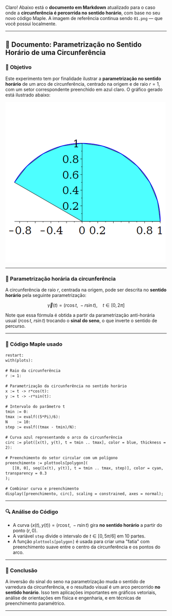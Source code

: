 Claro! Abaixo está o **documento em Markdown** atualizado para o caso onde a **circunferência é percorrida no sentido horário**, com base no seu novo código Maple. A imagem de referência continua sendo `01.png` — que você possui localmente.

---

## 📝 Documento: Parametrização no Sentido Horário de uma Circunferência

### 📌 Objetivo

Este experimento tem por finalidade ilustrar a **parametrização no sentido horário** de um arco de circunferência, centrado na origem e de raio $r = 1$, com um setor correspondente preenchido em azul claro. O gráfico gerado está ilustrado abaixo:

![Gráfico da parametrização circular no sentido horário](01.png)

---

### 🧭 Parametrização horária da circunferência

A circunferência de raio $r$, centrada na origem, pode ser descrita no **sentido horário** pela seguinte parametrização:

$$
\vec{\gamma}(t) = (r \cos t,\ -r \sin t), \quad t \in [0, 2\pi]
$$

Note que essa fórmula é obtida a partir da parametrização anti-horária usual $(r\cos t,\ r\sin t)$ trocando o **sinal do seno**, o que inverte o sentido de percurso.

---

### 🧪 Código Maple usado

```maple
restart:
with(plots):

# Raio da circunferência
r := 1:

# Parametrização da circunferência no sentido horário
x := t -> r*cos(t):
y := t -> -r*sin(t):

# Intervalo do parâmetro t
tmin := 0:
tmax := evalf((5*Pi)/6):
N    := 10:
step := evalf((tmax - tmin)/N):

# Curva azul representando o arco da circunferência
circ := plot([x(t), y(t), t = tmin .. tmax], color = blue, thickness = 2):

# Preenchimento do setor circular com um polígono
preenchimento := plottools[polygon](
   [[0, 0], seq([x(t), y(t)], t = tmin .. tmax, step)], color = cyan, transparency = 0.3
);

# Combinar curva e preenchimento
display([preenchimento, circ], scaling = constrained, axes = normal);
```

---

### 🔍 Análise do Código

* A curva $(x(t), y(t)) = (r\cos t,\ -r\sin t)$ gira **no sentido horário** a partir do ponto $(r, 0)$.
* A variável `step` divide o intervalo de $t \in [0, 5\pi/6]$ em 10 partes.
* A função `plottools[polygon]` é usada para criar uma "fatia" com preenchimento suave entre o centro da circunferência e os pontos do arco.

---

### 📘 Conclusão

A inversão do sinal do seno na parametrização muda o sentido de varredura da circunferência, e o resultado visual é um arco percorrido **no sentido horário**. Isso tem aplicações importantes em gráficos vetoriais, análise de orientações em física e engenharia, e em técnicas de preenchimento paramétrico.

---


